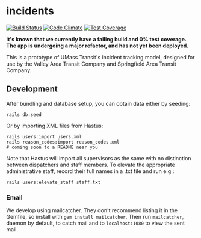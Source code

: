 # incidents

[![Build Status](https://travis-ci.org/umts/incidents.svg?branch=master)](https://travis-ci.org/umts/incidents)
[![Code Climate](https://codeclimate.com/github/umts/incidents/badges/gpa.svg)](https://codeclimate.com/github/umts/incidents)
[![Test Coverage](https://codeclimate.com/github/umts/incidents/badges/coverage.svg)](https://codeclimate.com/github/umts/incidents/coverage)

**It's known that we currently have a failing build and 0% test coverage. The app is undergoing a major refactor, and has not yet been deployed.**

This is a prototype of UMass Transit's incident tracking model, designed for use by the Valley Area Transit Company and Springfield Area Transit Company.

## Development

After bundling and database setup, you can obtain data either by seeding:

```
rails db:seed
```

Or by importing XML files from Hastus:

```
rails users:import users.xml
rails reason_codes:import reason_codes.xml
# coming soon to a README near you
```

Note that Hastus will import all supervisors as the same with no distinction between dispatchers and staff members.
To elevate the appropriate administrative staff, record their full names in a .txt file and run e.g.:

```
rails users:elevate_staff staff.txt
```

### Email

We develop using mailcatcher. They don't recommend listing it in the Gemfile, so install with `gem install mailcatcher`.
Then run `mailcatcher`, daemon by default, to catch mail and to `localhost:1080` to view the sent mail.
